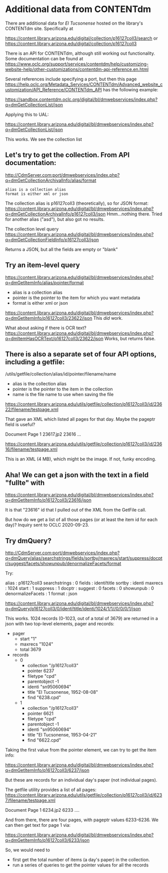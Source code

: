# Additional data from CONTENTdm

There are additional data for _El Tucsonense_ hosted on the library's CONTENTdm
site. Specifically at

https://content.library.arizona.edu/digital/collection/p16127coll3/search
or
https://content.library.arizona.edu/digital/collection/p16127coll3

There is an API for CONTENTdm, although still working out functionality. Some
documentation can be found at https://www.oclc.org/support/services/contentdm/help/customizing-website-help/other-customizations/contentdm-api-reference.en.html

Several references include specifying a port, but then this page https://help.oclc.org/Metadata_Services/CONTENTdm/Advanced_website_customization/API_Reference/CONTENTdm_API
has the following example:

https://sandbox.contentdm.oclc.org/digital/bl/dmwebservices/index.php?q=dmGetCollectionList/json

Applying this to UAL:

https://content.library.arizona.edu/digital/bl/dmwebservices/index.php?q=dmGetCollectionList/json

This works. We see the collection list

## Let's try to get the collection. From API documentation:

http://CdmServer.com:port/dmwebservices/index.php?q=dmGetCollectionArchivalInfo/alias/format

    alias is a collection alias
    format is either xml or json

The collection alias is p16127coll3 (theoretically), so for JSON format:
https://content.library.arizona.edu/digital/bl/dmwebservices/index.php?q=dmGetCollectionArchivalInfo/p16127coll3/json
Hmm...nothing there. Tried for another alias ("asd"), but also got no results.

The collection level query
https://content.library.arizona.edu/digital/bl/dmwebservices/index.php?q=dmGetCollectionFieldInfo/p16127coll3/json

Returns a JSON, but all the fields are empty or "blank"

## Try an item-level query

https://content.library.arizona.edu/digital/bl/dmwebservices/index.php?q=dmGetItemInfo/alias/pointer/format
+ alias is a collection alias
+ pointer is the pointer to the item for which you want metadata
+ format is either xml or json

https://content.library.arizona.edu/digital/bl/dmwebservices/index.php?q=dmGetItemInfo/p16127coll3/23622/json
This _did_ work.

What about asking if there is OCR text?
https://content.library.arizona.edu/digital/bl/dmwebservices/index.php?q=dmItemHasOCRText/p16127coll3/23622/json
Works, but returns false.

## There is also a separate set of four API options, including a getfile:

/utils/getfile/collection/alias/id/pointer/filename/name
+ alias is the collection alias
+ pointer is the pointer to the item in the collection
+ name is the file name to use when saving the file

https://content.library.arizona.edu/utils/getfile/collection/p16127coll3/id/23622/filename/testpage.xml

That gave an XML which listed all pages for that day. Maybe the pageptr field is useful?
<?xml version="1.0"?>
<cpd>
  <type>Document</type>
  <page>
    <pagetitle>Page 1</pagetitle>
    <pagefile>23617.jp2</pagefile>
    <pageptr>23616</pageptr>
  </page>
  ...
</cpd>

https://content.library.arizona.edu/utils/getfile/collection/p16127coll3/id/23616/filename/testpage.xml

This is an XML (4 MB), which might be the image. If not, funky encoding.

## Aha! We can get a json with the text in a field "fullte" with
https://content.library.arizona.edu/digital/bl/dmwebservices/index.php?q=dmGetItemInfo/p16127coll3/23616/json

It is that "23616" id that I pulled out of the XML from the GetFile call.

But how do we get a list of all those pages (or at least the item id for each day)? Inquiry sent to OCLC 2020-09-23.

## Try dmQuery?

http://CdmServer.com:port/dmwebservices/index.php?q=dmQuery/alias/searchstrings/fields/sortby/maxrecs/start/suppress/docptr/suggest/facets/showunpub/denormalizeFacets/format

Try:

alias : p16127coll3
searchstrings : 0
fields : identi!title
sortby : identi
maxrecs : 1024
start : 1
suppress : 1
docptr :
suggest : 0
facets : 0
showunpub : 0
denormalizeFacets : 1
format : json

https://content.library.arizona.edu/digital/bl/dmwebservices/index.php?q=dmQuery/p16127coll3/0/identi!title/identi/1024/1/1//0/0/0/1/json

This works. 1024 records (0-1023, out of a total of 3679) are returned in a json with two top-level elements, pager and records:

+ pager
    + start "1"
    + maxrecs "1024"
    + total 3679
+ records
    + 0
        + collection "/p16127coll3"
        + pointer 6237
        + filetype "cpd"
        + parentobject -1
        + identi "sn95060694"
        + title "El Tucsonense, 1952-08-08"
        + find "6238.cpd"
    + 1
        + collection "/p16127coll3"
        + pointer 6621
        + filetype "cpd"
        + parentobject -1
        + identi "sn95060694"
        + title "El Tucsonense, 1953-04-21"
        + find "6622.cpd"

Taking the first value from the pointer element, we can try to get the item info:

https://content.library.arizona.edu/digital/bl/dmwebservices/index.php?q=dmGetItemInfo/p16127coll3/6237/json

But these are records for an individual day's paper (not individual pages).

The getfile utility provides a list of all pages:
https://content.library.arizona.edu/utils/getfile/collection/p16127coll3/id/6237/filename/testpage.xml

<cpd>
  <type>Document</type>
    <page>
      <pagetitle>Page 1</pagetitle>
      <pagefile>6234.jp2</pagefile>
      <pageptr>6233</pageptr>
    </page>
    <page>
        ....
    </page>
</cpd>

And from there, there are four pages, with pageptr values 6233-6236. We can then get text for page 1 via:

https://content.library.arizona.edu/digital/bl/dmwebservices/index.php?q=dmGetItemInfo/p16127coll3/6233/json

So, we would need to
+ first get the total number of items (a day's paper) in the collection.
+ run a series of queries to get the pointer values for all the records